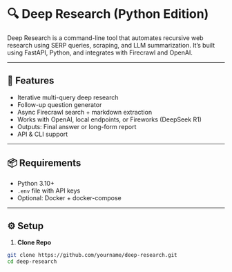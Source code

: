 # 🔍 Deep Research (Python Edition)

Deep Research is a command-line tool that automates recursive web research using SERP queries, scraping, and LLM summarization. It’s built using FastAPI, Python, and integrates with Firecrawl and OpenAI.

---

## 🧠 Features

- Iterative multi-query deep research
- Follow-up question generator
- Async Firecrawl search + markdown extraction
- Works with OpenAI, local endpoints, or Fireworks (DeepSeek R1)
- Outputs: Final answer or long-form report
- API & CLI support

---

## 📦 Requirements

- Python 3.10+
- `.env` file with API keys
- Optional: Docker + docker-compose

---

## ⚙️ Setup

1. **Clone Repo**

```bash
git clone https://github.com/yourname/deep-research.git
cd deep-research
